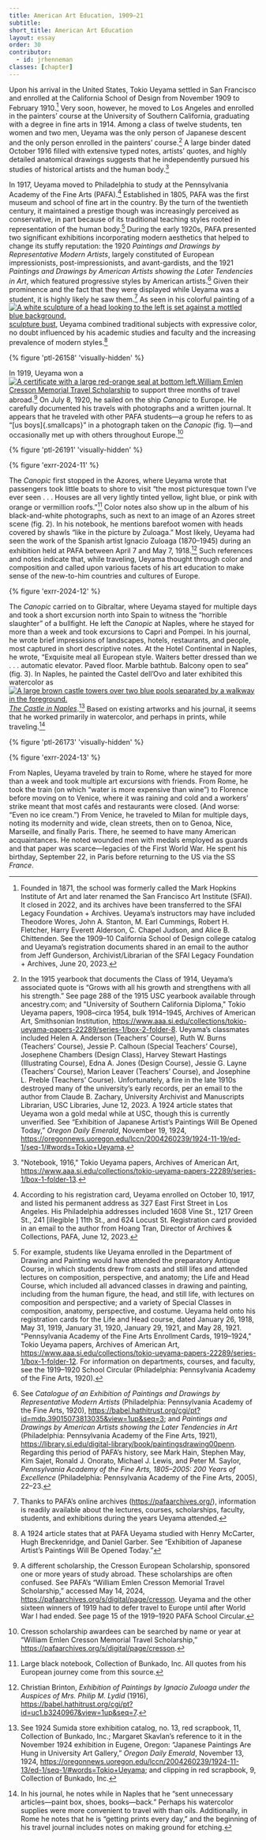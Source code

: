```yaml
---
title: American Art Education, 1909–21
subtitle: 
short_title: American Art Education
layout: essay
order: 30
contributor:
  - id: jrhenneman
classes: [chapter]
---
```


Upon his arrival in the United States, Tokio Ueyama settled in San Francisco and enrolled at the California School of Design from November 1909 to February 1910.[^1] Very soon, however, he moved to Los Angeles and enrolled in the painters’ course at the University of Southern California, graduating with a degree in fine arts in 1914. Among a class of twelve students, ten women and two men, Ueyama was the only person of Japanese descent and the only person enrolled in the painters’ course.[^2] A large binder dated October 1916 filled with extensive typed notes, artists’ quotes, and highly detailed anatomical drawings suggests that he independently pursued his studies of historical artists and the human body.[^3]

In 1917, Ueyama moved to Philadelphia to study at the Pennsylvania Academy of the Fine Arts (PAFA).[^4] Established in 1805, PAFA was the first museum and school of fine art in the country. By the turn of the twentieth century, it maintained a prestige though was increasingly perceived as conservative, in part because of its traditional teaching styles rooted in representation of the human body.[^5] During the early 1920s, PAFA presented two significant exhibitions incorporating modern aesthetics that helped to change its stuffy reputation: the 1920 *Paintings and Drawings by Representative Modern Artists*, largely constituted of European impressionists, post-impressionists, and avant-gardists, and the 1921 *Paintings and Drawings by American Artists showing the Later Tendencies in Art*, which featured progressive styles by American artists.[^6] Given their prominence and the fact that they were displayed while Ueyama was a student, it is highly likely he saw them.[^7] As seen in his colorful painting of a <span id="ptl-26158" class="q-figure q-figure--image inline"><a class="q-figure__modal-link" href="#ptl-26158" data-outputs-include="html"><img alt="A white sculpture of a head looking to the left is set against a mottled blue background." class="q-figure__image" src="/tokio-ueyama/_assets/images/figures/PTL-26158.jpg">sculpture bust</a></span>, Ueyama combined traditional subjects with expressive color, no doubt influenced by his academic studies and faculty and the increasing prevalence of modern styles.[^8]

{% figure 'ptl-26158' 'visually-hidden' %}

In 1919, Ueyama won a <span id="ptl-26191" class="q-figure q-figure--image inline"><a class="q-figure__modal-link" href="#ptl-26191" data-outputs-include="html"><img alt="A certificate with a large red-orange seal at bottom left." class="q-figure__image" src="/tokio-ueyama/_assets/images/figures/PTL-26191.jpg">William Emlen Cresson Memorial Travel Scholarship</a></span> to support three months of travel abroad.[^9] On July 8, 1920, he sailed on the ship *Canopic* to Europe. He carefully documented his travels with photographs and a written journal. It appears that he traveled with other PAFA students—a group he refers to as “[us boys]{.smallcaps}” in a photograph taken on the *Canopic* (fig. 1)—and occasionally met up with others throughout Europe.[^10]

{% figure 'ptl-26191' 'visually-hidden' %}

{% figure 'exrr-2024-11' %}

The *Canopic* first stopped in the Azores, where Ueyama wrote that passengers took little boats to shore to visit “the most picturesque town I’ve ever seen . . . Houses are all very lightly tinted yellow, light blue, or pink with orange or vermillion roofs.”[^11] Color notes also show up in the album of his black-and-white photographs, such as next to an image of an Azores street scene (fig. 2). In his notebook, he mentions barefoot women with heads covered by shawls “like in the picture by Zuloaga.” Most likely, Ueyama had seen the work of the Spanish artist Ignacio Zuloaga (1870–1945) during an exhibition held at PAFA between April 7 and May 7, 1918.[^12] Such references and notes indicate that, while traveling, Ueyama thought through color and composition and called upon various facets of his art education to make sense of the new-to-him countries and cultures of Europe.

{% figure 'exrr-2024-12' %}

The *Canopic* carried on to Gibraltar, where Ueyama stayed for multiple days and took a short excursion north into Spain to witness the “horrible slaughter” of a bullfight. He left the *Canopic* at Naples, where he stayed for more than a week and took excursions to Capri and Pompei. In his journal, he wrote brief impressions of landscapes, hotels, restaurants, and people, most captured in short descriptive notes. At the Hotel Continental in Naples, he wrote, “Exquisite meal all European style. Waiters better dressed than we . . . automatic elevator. Paved floor. Marble bathtub. Balcony open to sea” (fig. 3). In Naples, he painted the Castel dell’Ovo and later exhibited this watercolor as <span id="ptl-26173" class="q-figure q-figure--image inline"><a class="q-figure__modal-link" href="#ptl-26173" data-outputs-include="html"><img alt="A large brown castle towers over two blue pools separated by a walkway in the foreground." class="q-figure__image" src="/tokio-ueyama/tokio-ueyama/_assets/images/figures/PTL-26173.jpg">*The Castle in Naples*</a></span>.[^13] Based on existing artworks and his journal, it seems that he worked primarily in watercolor, and perhaps in prints, while traveling.[^14]

{% figure 'ptl-26173' 'visually-hidden' %}

{% figure 'exrr-2024-13' %}

From Naples, Ueyama traveled by train to Rome, where he stayed for more than a week and took multiple art excursions with friends. From Rome, he took the train (on which “water is more expensive than wine”) to Florence before moving on to Venice, where it was raining and cold and a workers’ strike meant that most cafés and restaurants were closed. (And worse: “Even no ice cream.”) From Venice, he traveled to Milan for multiple days, noting its modernity and wide, clean streets, then on to Genoa, Nice, Marseille, and finally Paris. There, he seemed to have many American acquaintances. He noted wounded men with medals employed as guards and that paper was scarce—legacies of the First World War. He spent his birthday, September 22, in Paris before returning to the US via the SS *France*.

[^1]: Founded in 1871, the school was formerly called the Mark Hopkins Institute of Art and later renamed the San Francisco Art Institute (SFAI). It closed in 2022, and its archives have been transferred to the SFAI Legacy Foundation + Archives. Ueyama’s instructors may have included Theodore Wores, John A. Stanton, M. Earl Cummings, Robert H. Fletcher, Harry Everett Alderson, C. Chapel Judson, and Alice B. Chittenden. See the 1909–10 California School of Design college catalog and Ueyama’s registration documents shared in an email to the author from Jeff Gunderson, Archivist/Librarian of the SFAI Legacy Foundation + Archives, June 20, 2023.

[^2]: In the 1915 yearbook that documents the Class of 1914, Ueyama’s associated quote is “Grows with all his growth and strengthens with all his strength.” See page 288 of the 1915 USC yearbook available through ancestry.com; and "University of Southern California Diploma," Tokio Ueyama papers, 1908–circa 1954, bulk 1914–1945, Archives of American Art, Smithsonian Institution, https://www.aaa.si.edu/collections/tokio-ueyama-papers-22289/series-1/box-2-folder-8. Ueyama’s classmates included Helen A. Anderson (Teachers’ Course), Ruth W. Burns (Teachers’ Course), Jessie P. Calhoun (Special Teachers’ Course), Josephene Chambers (Design Class), Harvey Stewart Hastings (Illustrating Course), Edna A. Jones (Design Course), Jessie G. Layne (Teachers’ Course), Marion Leaver (Teachers’ Course), and Josephine L. Preble (Teachers’ Course). Unfortunately, a fire in the late 1910s destroyed many of the university’s early records, per an email to the author from Claude B. Zachary, University Archivist and Manuscripts Librarian, USC Libraries, June 12, 2023. A 1924 article states that Ueyama won a gold medal while at USC, though this is currently unverified. See “Exhibition of Japanese Artist’s Paintings Will Be Opened Today,” *Oregon Daily Emerald*, November 19, 1924, https://oregonnews.uoregon.edu/lccn/2004260239/1924-11-19/ed-1/seq-1/#words=Tokio+Ueyama.

[^3]: "Notebook, 1916," Tokio Ueyama papers, Archives of American Art, https://www.aaa.si.edu/collections/tokio-ueyama-papers-22289/series-1/box-1-folder-13.

[^4]: According to his registration card, Ueyama enrolled on October 10, 1917, and listed his permanent address as 327 East First Street in Los Angeles. His Philadelphia addresses included 1608 Vine St., 1217 Green St., 241 [illegible ] 11th St., and 624 Locust St. Registration card provided in an email to the author from Hoang Tran, Director of Archives & Collections, PAFA, June 12, 2023.

[^5]: For example, students like Ueyama enrolled in the Department of Drawing and Painting would have attended the preparatory Antique Course, in which students drew from casts and still lifes and attended lectures on composition, perspective, and anatomy; the Life and Head Course, which included all advanced classes in drawing and painting, including from the human figure, the head, and still life, with lectures on composition and perspective; and a variety of Special Classes in composition, anatomy, perspective, and costume. Ueyama held onto his registration cards for the Life and Head course, dated January 26, 1918, May 31, 1919, January 31, 1920, January 29, 1921, and May 28, 1921. "Pennsylvania Academy of the Fine Arts Enrollment Cards, 1919–1924," Tokio Ueyama papers, Archives of American Art, https://www.aaa.si.edu/collections/tokio-ueyama-papers-22289/series-1/box-1-folder-12. For information on departments, courses, and faculty, see the 1919–1920 School Circular (Philadelphia: Pennsylvania Academy of the Fine Arts, 1920).

[^6]: See *Catalogue of an Exhibition of Paintings and Drawings by Representative Modern Artists* (Philadelphia: Pennsylvania Academy of the Fine Arts, 1920), https://babel.hathitrust.org/cgi/pt?id=mdp.39015073813035&view=1up&seq=3; and *Paintings and Drawings by American Artists showing the* *Later Tendencies in Art* (Philadelphia: Pennsylvania Academy of the Fine Arts, 1921), https://library.si.edu/digital-library/book/paintingsdrawing00penn. Regarding this period of PAFA’s history, see Mark Hain, Stephen May, Kim Sajet, Ronald J. Onorato, Michael J. Lewis, and Peter M. Saylor, *Pennsylvania Academy of the Fine Arts, 1805–2005: 200 Years of Excellence* (Philadelphia: Pennsylvania Academy of the Fine Arts, 2005), 22–23.

[^7]: Thanks to PAFA’s online archives (https://pafaarchives.org/), information is readily available about the lectures, courses, scholarships, faculty, students, and exhibitions during the years Ueyama attended.

[^8]: A 1924 article states that at PAFA Ueyama studied with Henry McCarter, Hugh Breckenridge, and Daniel Garber. See “Exhibition of Japanese Artist’s Paintings Will Be Opened Today.”

[^9]: A different scholarship, the Cresson European Scholarship, sponsored one or more years of study abroad. These scholarships are often confused. See PAFA’s “William Emlen Cresson Memorial Travel Scholarship,” accessed May 14, 2024, https://pafaarchives.org/s/digital/page/cresson. Ueyama and the other sixteen winners of 1919 had to defer travel to Europe until after World War I had ended. See page 15 of the 1919–1920 PAFA School Circular.

[^10]: Cresson scholarship awardees can be searched by name or year at “William Emlen Cresson Memorial Travel Scholarship,” https://pafaarchives.org/s/digital/page/cresson.

[^11]: Large black notebook, Collection of Bunkado, Inc. All quotes from his European journey come from this source.

[^12]: Christian Brinton, *Exhibition of Paintings by Ignacio Zuloaga under the Auspices of Mrs. Philip M. Lydid* (1916), https://babel.hathitrust.org/cgi/pt?id=uc1.b3240967&view=1up&seq=7.

[^13]: See 1924 Sumida store exhibition catalog, no. 13, red scrapbook, 11, Collection of Bunkado, Inc.; Margaret Skavlan’s reference to it in the November 1924 exhibition in Eugene, Oregon: “Japanese Paintings Are Hung in University Art Gallery,” *Oregon Daily Emerald*, November 13, 1924, https://oregonnews.uoregon.edu/lccn/2004260239/1924-11-13/ed-1/seq-1/#words=Tokio+Ueyama; and clipping in red scrapbook, 9, Collection of Bunkado, Inc.

[^14]: In his journal, he notes while in Naples that he “sent unnecessary articles—paint box, shoes, books—back.” Perhaps his watercolor supplies were more convenient to travel with than oils. Additionally, in Rome he notes that he is “getting prints every day,” and the beginning of his travel journal includes notes on making ground for etching.
